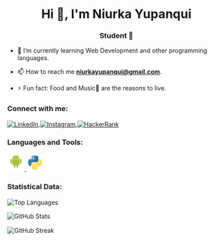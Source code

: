 

    

<h1 align="center">Hi 👋, I'm Niurka Yupanqui</h1>
<h3 align="center">Student 🌟</h3>



- 🌱 I’m currently learning Web Development and other programming languages.

- 📫 How to reach me **niurkayupanqui@gmail.com**.

- ⚡ Fun fact: Food and Music🎵 are the reasons to live.

<h3 align="left">Connect with me:</h3>
<p align="left">
  <a href="https://www.linkedin.com/in/adam-pithewan/" target="blank">
    <img align="center" src="https://raw.githubusercontent.com/rahuldkjain/github-profile-readme-generator/master/src/images/icons/Social/linked-in-alt.svg" alt="LinkedIn" height="30" width="40" />
  </a>
  <a href="https://instagram.com/_._.adam._" target="blank">
    <img align="center" src="https://raw.githubusercontent.com/rahuldkjain/github-profile-readme-generator/master/src/images/icons/Social/instagram.svg" alt="Instagram" height="30" width="40" />
  </a>
  <a href="https://www.hackerrank.com/adampithewan" target="blank">
    <img align="center" src="https://raw.githubusercontent.com/rahuldkjain/github-profile-readme-generator/master/src/images/icons/Social/hackerrank.svg" alt="HackerRank" height="30" width="40" />
  </a>
</p>

<h3 align="left">Languages and Tools:</h3>
<p align="left">
  <a href="https://developer.android.com" target="_blank">
    <img src="https://raw.githubusercontent.com/devicons/devicon/master/icons/android/android-original-wordmark.svg" alt="Android" width="40" height="40" />
  </a>
  <a href="https://www.python.org" target="_blank">
    <img src="https://raw.githubusercontent.com/devicons/devicon/master/icons/python/python-original.svg" alt="Python" width="40" height="40" />
  </a>
</p>

<h3>Statistical Data:</h3>
<p>
  <img align="center" src="https://github-readme-stats.vercel.app/api/top-langs?username=ray0emma&show_icons=true&locale=en&bg_color=0d1117&text_color=ffffff&layout=compact" alt="Top Languages" />
</p>
<p>
  <img align="center" src="https://github-readme-stats.vercel.app/api?username=ray0emma&show_icons=true&locale=en&bg_color=0d1117&text_color=ffffff" alt="GitHub Stats" />
</p>
<p>
  <img align="center" src="https://github-readme-streak-stats.herokuapp.com/?user=ray0emma&theme=dark&background=0d1117" alt="GitHub Streak" />
</p>
